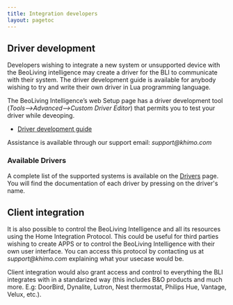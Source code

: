 ```yaml
---
title: Integration developers
layout: pagetoc
---
```


## Driver development
Developers wishing to integrate a new system or unsupported device with the BeoLiving intelligence may create a driver for the BLI to communicate with their system. The driver development guide is available for anybody wishing to try and write their own driver in Lua programming language. 

The BeoLiving Intelligence’s web Setup page has a driver development tool (_Tools–>Advanced–>Custom Driver Editor_) that permits you to test your driver while deveoping.

+ [Driver development guide](/bli-guides/developers-guides/driverDevelopmentGuide)

Assistance is available through our support email: _support@khimo.com_

### Available Drivers
A complete list of the supported systems is available on the [Drivers](/help_drivers) page. You will find the documentation of each driver by pressing on the driver's name.


## Client integration
It is also possible to control the BeoLiving Intelligence and all its resources using the Home Integration Protocol. This could be useful for third parties wishing to create APPS or to control the BeoLiving Intelligence with their own user interface. You can access this protocol by contacting us at _support@khimo.com_ explaining what your usecase would be. 

Client integration would also grant access and control to everything the BLI integrates with in a standarized way (this includes B&O products and much more. E.g: DoorBird, Dynalite, Lutron, Nest thermostat, Philips Hue, Vantage, Velux, etc.).